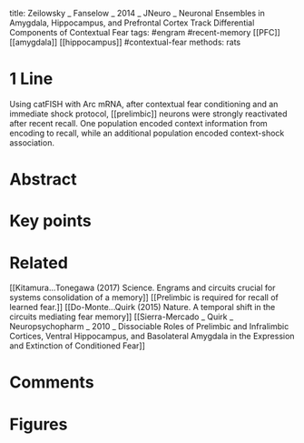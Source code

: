 title: Zeilowsky _ Fanselow _ 2014 _ JNeuro _ Neuronal Ensembles in Amygdala, Hippocampus, and Prefrontal Cortex Track Differential Components of Contextual Fear
tags: #engram #recent-memory [[PFC]] [[amygdala]] [[hippocampus]] #contextual-fear 
methods: rats

# 1 Line
Using catFISH with Arc mRNA, after contextual fear conditioning and an immediate shock protocol, [[prelimbic]] neurons were strongly reactivated after recent recall. One population encoded context information from encoding to recall, while an additional population encoded context-shock association.

# Abstract


# Key points


# Related
[[Kitamura...Tonegawa (2017) Science. Engrams and circuits crucial for systems consolidation of a memory]]
[[Prelimbic is required for recall of learned fear.]]
[[Do-Monte...Quirk (2015) Nature. A temporal shift in the circuits mediating fear memory]]
[[Sierra-Mercado _ Quirk _ Neuropsychopharm _ 2010 _ Dissociable Roles of Prelimbic and Infralimbic Cortices, Ventral Hippocampus, and Basolateral Amygdala in the Expression and Extinction of Conditioned Fear]]

# Comments

# Figures